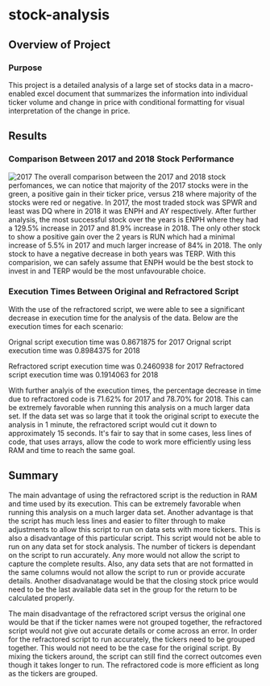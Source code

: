 # stock-analysis
## Overview of Project
### Purpose
This project is a detailed analysis of a large set of stocks data in a macro-enabled excel document that summarizes the information into individual ticker volume and change in price with conditional formatting for visual interpretation of the change in price.

## Results

### Comparison Between 2017 and 2018 Stock Performance
![2017](VBA_Challenge_2017.png)
The overall comparison between the 2017 and 2018 stock perfomances, we can notice that majority of the 2017 stocks were in the green, a positive gain in their ticker price, versus 218 where majority of the stocks were red or negative. In 2017, the most traded stock was SPWR and least was DQ where in 2018 it was ENPH and AY respectively. After further analysis, the most successful stock over the years is ENPH where they had a 129.5% increase in 2017 and 81.9% increase in 2018. The only other stock to show a positive gain over the 2 years is RUN which had a minimal increase of 5.5% in 2017 and much larger increase of 84% in 2018. The only stock to have a negative decrease in both years was TERP. With this comparision, we can safely assume that ENPH would be the best stock to invest in and TERP would be the most unfavourable choice. 

### Execution Times Between Original and Refractored Script
With the use of the refractored script, we were able to see a significant decrease in execution time for the analysis of the data. Below are the execution times for each scenario:

Orignal script execution time was 0.8671875 for 2017
Orignal script execution time was 0.8984375 for 2018

Refractored script execution time was 0.2460938 for 2017
Refractored script execution time was 0.1914063 for 2018

With further analyis of the execution times, the percentage decrease in time due to refractored code is 71.62% for 2017 and 78.70% for 2018. This can be extremely favorable when running this analysis on a much larger data set. If the data set was so large that it took the original script to execute the analysis in 1 minute, the refractored script would cut it down to approximately 15 seconds. It's fair to say that in some cases, less lines of code, that uses arrays, allow the code to work more efficiently using less RAM and time to reach the same goal.

## Summary

The main advantage of using the refractored script is the reduction in RAM and time used by its execution. This can be extremely favorable when running this analysis on a much larger data set. Another advantage is that the script has much less lines and easier to filter through to make adjustments to allow this script to run on data sets with more tickers. This is also a disadvantage of this particular script. This script would not be able to run on any data set for stock analysis. The number of tickers is dependant on the script to run accurately. Any more would not allow the script to capture the complete results. Also, any data sets that are not formatted in the same columns would not allow the script to run or provide accurate details. Another disadvanatage would be that the closing stock price would need to be the last available data set in the group for the return to be calculated properly.

The main disadvantage of the refractored script versus the original one would be that if the ticker names were not grouped together, the refractored script would not give out accurate details or come across an error. In order for the refractored script to run accurately, the tickers need to be grouped together. This would not need to be the case for the original script. By mixing the tickers around, the script can still find the correct outcomes even though it takes longer to run. The refractored code is more efficient as long as the tickers are grouped.
